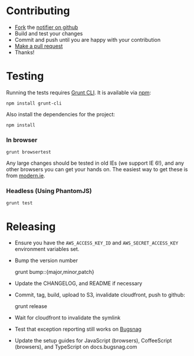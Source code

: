 Contributing
============

-   [Fork](https://help.github.com/articles/fork-a-repo) the [notifier on github](https://github.com/bugsnag/bugsnag-js)
-   Build and test your changes
-   Commit and push until you are happy with your contribution
-   [Make a pull request](https://help.github.com/articles/using-pull-requests)
-   Thanks!

Testing
=======

Running the tests requires [Grunt CLI](https://github.com/gruntjs/grunt-cli). It
is available via [npm](https://npmjs.org):

```
npm install grunt-cli
```

Also install the dependencies for the project:

```
npm install
```

### In browser

```
grunt browsertest
```

Any large changes should be tested in old IEs (we support IE 6!), and any other
browsers you can get your hands on. The easiest way
to get these is from [modern.ie](https://www.modern.ie/en-gb/virtualization-tools#downloads).

### Headless (Using PhantomJS)

```
grunt test
```

Releasing
=========

- Ensure you have the `AWS_ACCESS_KEY_ID` and `AWS_SECRET_ACCESS_KEY`
  environment variables set.
- Bump the version number

    grunt bump::{major,minor,patch}

- Update the CHANGELOG, and README if necessary
- Commit, tag, build, upload to S3, invalidate cloudfront, push to github:

    grunt release

- Wait for cloudfront to invalidate the symlink
- Test that exception reporting still works on [Bugsnag](https://bugsnag.com)
- Update the setup guides for JavaScript (browsers), CoffeeScript (browsers),
  and TypeScript on docs.bugsnag.com
